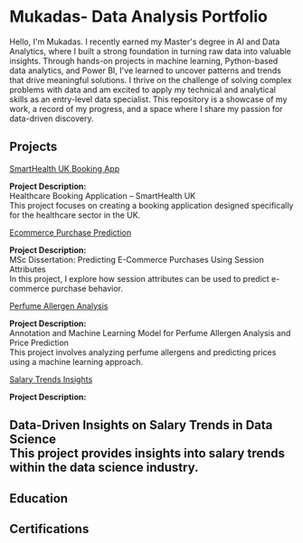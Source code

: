 # Mukadas- Data Analysis Portfolio

Hello, I'm Mukadas. I recently earned my Master's degree in AI and Data Analytics, where I built a strong foundation in turning raw data into valuable insights. Through hands-on projects in machine learning, Python-based data analytics, and Power BI, I've learned to uncover patterns and trends that drive meaningful solutions. 
I thrive on the challenge of solving complex problems with data and am excited to apply my technical and analytical skills as an entry-level data specialist. This repository is a showcase of my work, a record of my progress, and a space where I share my passion for data-driven discovery.

## Projects
  
  [SmartHealth UK Booking App](https://github.com/MukadasAK/Mukadas-Akhtar-Portfolio/tree/main/smarthealth-uk-bookingapp#readme)

  **Project Description:**  
  Healthcare Booking Application – SmartHealth UK  
  This project focuses on creating a booking application designed specifically for the healthcare sector in the UK.
 
  [Ecommerce Purchase Prediction](./ecommerce-purchase-prediction/README.md)
  
  **Project Description:**  
  MSc Dissertation: Predicting E-Commerce Purchases Using Session Attributes  
  In this project, I explore how session attributes can be used to predict e-commerce purchase behavior.

  [Perfume Allergen Analysis](./perfume-allergen-analysis/README.md)
 
  **Project Description:**  
  Annotation and Machine Learning Model for Perfume Allergen Analysis and Price Prediction  
  This project involves analyzing perfume allergens and predicting prices using a machine learning approach.  

  [Salary Trends Insights](./salary-trends-insights/README.md)
  
   **Project Description:**
   
   Data-Driven Insights on Salary Trends in Data Science  
   This project provides insights into salary trends within the data science industry.
---

## Education

## Certifications
